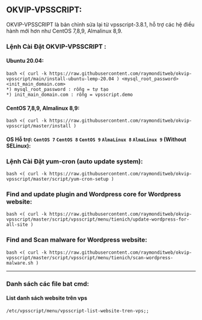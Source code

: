 ## OKVIP-VPSSCRIPT:

OKVIP-VPSSCRIPT là bản chỉnh sửa lại từ vpsscript-3.8.1, hỗ trợ các hệ điều hành mới hơn như CentOS 7,8,9, Almalinux 8,9.

### Lệnh Cài Đặt OKVIP-VPSSCRIPT :

#### Ubuntu 20.04:
```
bash <( curl -k https://raw.githubusercontent.com/raymonditweb/okvip-vpsscript/main/install-ubuntu-lemp-20.04 ) <mysql_root_password> <init_main_domain.com>
*) mysql_root_password : rỗng = tự tạo
*) init_main_domain.com : rỗng = vpsscript.demo
```

#### CentOS 7,8,9, Almalinux 8,9: 
```
bash <( curl -k https://raw.githubusercontent.com/raymonditweb/okvip-vpsscript/master/install )
```

#### OS Hỗ trợ: `CentOS 7` `CentOS 8` `CentOS 9` `AlmaLinux 8` `AlmaLinux 9` (Without SELinux):

### Lệnh Cài Đặt yum-cron (auto update system):

```
bash <( curl -k https://raw.githubusercontent.com/raymonditweb/okvip-vpsscript/master/script/yum-cron-setup )
```

### Find and update plugin and Wordpress core for Wordpress website:

```
bash <( curl -k https://raw.githubusercontent.com/raymonditweb/okvip-vpsscript/master/script/vpsscript/menu/tienich/update-wordpress-for-all-site )
```

### Find and Scan malware for Wordpress website:

```
bash <( curl -k https://raw.githubusercontent.com/raymonditweb/okvip-vpsscript/master/script/vpsscript/menu/tienich/scan-wordpress-malware.sh )
```

---

### Danh sách các file bat cmd:

#### List danh sách website trên vps

```
/etc/vpsscript/menu/vpsscript-list-website-tren-vps;;  
```

